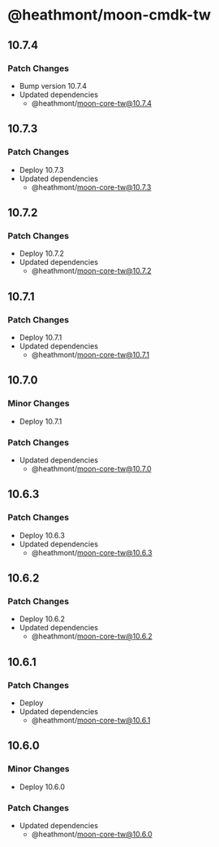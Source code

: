 # @heathmont/moon-cmdk-tw

## 10.7.4

### Patch Changes

- Bump version 10.7.4
- Updated dependencies
  - @heathmont/moon-core-tw@10.7.4

## 10.7.3

### Patch Changes

- Deploy 10.7.3
- Updated dependencies
  - @heathmont/moon-core-tw@10.7.3

## 10.7.2

### Patch Changes

- Deploy 10.7.2
- Updated dependencies
  - @heathmont/moon-core-tw@10.7.2

## 10.7.1

### Patch Changes

- Deploy 10.7.1
- Updated dependencies
  - @heathmont/moon-core-tw@10.7.1

## 10.7.0

### Minor Changes

- Deploy 10.7.1

### Patch Changes

- Updated dependencies
  - @heathmont/moon-core-tw@10.7.0

## 10.6.3

### Patch Changes

- Deploy 10.6.3
- Updated dependencies
  - @heathmont/moon-core-tw@10.6.3

## 10.6.2

### Patch Changes

- Deploy 10.6.2
- Updated dependencies
  - @heathmont/moon-core-tw@10.6.2

## 10.6.1

### Patch Changes

- Deploy
- Updated dependencies
  - @heathmont/moon-core-tw@10.6.1

## 10.6.0

### Minor Changes

- Deploy 10.6.0

### Patch Changes

- Updated dependencies
  - @heathmont/moon-core-tw@10.6.0
